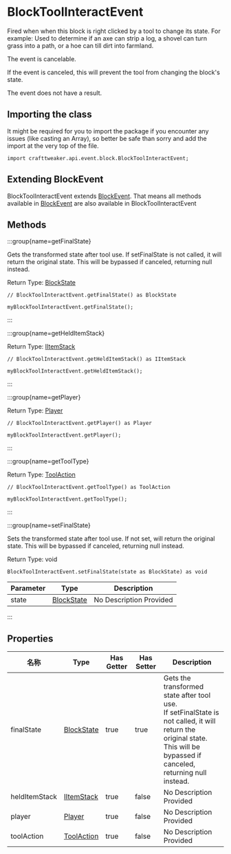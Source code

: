# BlockToolInteractEvent

Fired when when this block is right clicked by a tool to change its state. For example: Used to determine if an axe can strip a log, a shovel can turn grass into a path, or a hoe can till dirt into farmland.

The event is cancelable.

If the event is canceled, this will prevent the tool from changing the block's state.

The event does not have a result.



## Importing the class

It might be required for you to import the package if you encounter any issues (like casting an Array), so better be safe than sorry and add the import at the very top of the file.
```zenscript
import crafttweaker.api.event.block.BlockToolInteractEvent;
```


## Extending BlockEvent

BlockToolInteractEvent extends [BlockEvent](/forge/api/event/block/BlockEvent). That means all methods available in [BlockEvent](/forge/api/event/block/BlockEvent) are also available in BlockToolInteractEvent

## Methods

:::group{name=getFinalState}

Gets the transformed state after tool use. If setFinalState is not called, it will return the original state. This will be bypassed if canceled, returning null instead.

Return Type: [BlockState](/vanilla/api/block/BlockState)

```zenscript
// BlockToolInteractEvent.getFinalState() as BlockState

myBlockToolInteractEvent.getFinalState();
```

:::

:::group{name=getHeldItemStack}

Return Type: [IItemStack](/vanilla/api/item/IItemStack)

```zenscript
// BlockToolInteractEvent.getHeldItemStack() as IItemStack

myBlockToolInteractEvent.getHeldItemStack();
```

:::

:::group{name=getPlayer}

Return Type: [Player](/vanilla/api/entity/type/player/Player)

```zenscript
// BlockToolInteractEvent.getPlayer() as Player

myBlockToolInteractEvent.getPlayer();
```

:::

:::group{name=getToolType}

Return Type: [ToolAction](/forge/api/tool/ToolAction)

```zenscript
// BlockToolInteractEvent.getToolType() as ToolAction

myBlockToolInteractEvent.getToolType();
```

:::

:::group{name=setFinalState}

Sets the transformed state after tool use. If not set, will return the original state. This will be bypassed if canceled, returning null instead.

Return Type: void

```zenscript
BlockToolInteractEvent.setFinalState(state as BlockState) as void
```

| Parameter | Type                                        | Description             |
| --------- | ------------------------------------------- | ----------------------- |
| state     | [BlockState](/vanilla/api/block/BlockState) | No Description Provided |


:::


## Properties

| 名称            | Type                                             | Has Getter | Has Setter | Description                                                                                                                                                                                          |
| ------------- | ------------------------------------------------ | ---------- | ---------- | ---------------------------------------------------------------------------------------------------------------------------------------------------------------------------------------------------- |
| finalState    | [BlockState](/vanilla/api/block/BlockState)      | true       | true       | Gets the transformed state after tool use. <br />  If setFinalState is not called, it will return the original state. <br />  This will be bypassed if canceled, returning null instead. |
| heldItemStack | [IItemStack](/vanilla/api/item/IItemStack)       | true       | false      | No Description Provided                                                                                                                                                                              |
| player        | [Player](/vanilla/api/entity/type/player/Player) | true       | false      | No Description Provided                                                                                                                                                                              |
| toolAction    | [ToolAction](/forge/api/tool/ToolAction)         | true       | false      | No Description Provided                                                                                                                                                                              |

